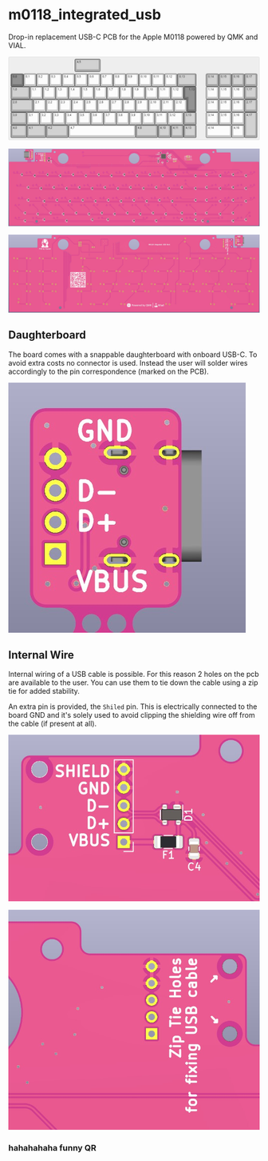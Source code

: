 # m0118_integrated_usb

Drop-in replacement USB-C PCB for the Apple M0118 powered by QMK and VIAL.

![KLE](Assets/KLE.jpg)

![Top PCB](Assets/top.jpg)

![Bottom PCB](Assets/bottom.jpg)

## Daughterboard
The board comes with a snappable daughterboard with onboard USB-C. To avoid extra costs no connector is used. Instead the user will solder wires accordingly to the pin correspondence (marked on the PCB).

![USBC bottom PCB](Assets/USBC_bottom.jpg)

## Internal Wire
Internal wiring of a USB cable is possible. For this reason 2 holes on the pcb are available to the user. You can use them to tie down the cable using a zip tie for added stability.

An extra pin is provided, the `Shiled` pin. This is electrically connected to the board GND and it's solely used to avoid clipping the shielding wire off from the cable (if present at all).

![Top Holes](Assets/top_holes.jpg)

![Bottom Holes](Assets/bottom_holes.jpg)

### hahahahaha funny QR
